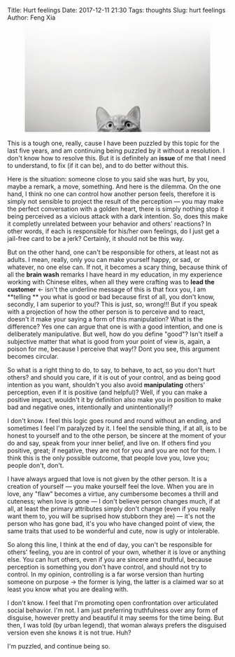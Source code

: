 Title: Hurt feelings
Date: 2017-12-11 21:30
Tags: thoughts
Slug: hurt feelings
Author: Feng Xia

<figure class="col s12">
  <img src="images/stock-photo-14009067.jpg"/>
</figure>

This is a tough one, really, cause I have been puzzled by this topic
for the last five years, and am continuing being puzzled by it without
a resolution. I don't know how to resolve this. But it is definitely
an **issue** of me that I need to understand, to fix (if it can be),
and to do better without this.

Here is the situation: someone close to you said she was hurt, by you,
maybe a remark, a move, something. And here is the dilemma. On the one
hand, I think no one can control how another person feels, therefore
it is simply not sensible to project the result of the perception
&mdash; you may make the perfect conversation with a golden heart,
there is simply nothing stop it being perceived as a vicious attack
with a dark intention. So, does this make it completly unrelated
between your behavior and others' reactions? In other words, if each
is responsible for his/her own feelings, do I just get a jail-free
card to be a jerk? Certainly, it should not be this way.

But on the other hand, one can't be responsible for others, at least
not as adults. I mean, really, only you can make yourself happy, or
sad, or whatever, no one else can. If not, it becomes a scary thing,
because think of all the **brain wash** remarks I have heard in my
education, in my experience working with Chinese elites, when all they
were crafting was to **lead the customer** &larr; isn't the underline
message of this is that fxxx you, I am **telling ** you what is good
or bad because first of all, you don't know, secondly, I am superior
to you!? This is just, so, wrong!!! But if you speak with a projection
of how the other person is to perceive and to react, doesn't it make
your saying a form of this manipulation? What is the difference? Yes
one can argue that one is with a good intention, and one is
deliberately manipulative. But well, how do you define "good"? Isn't
itself a subjective matter that what is good from your point of view
is, again, a poison for me, because I perceive that way!? Dont you
see, this argument becomes circular.

So what is a right thing to do, to say, to behave, to act, so you
don't hurt others? and should you care, if it is out of your control,
and as being good intention as you want, shouldn't you also avoid
**manipulating** others' perception, even if it is positive (and
helpful)? Well, if you can make a positive impact, wouldn't it by
definition also make you in position to make bad and negative ones,
intentionally and unintentionally!?

I don't know. I feel this logic goes round and round without an
ending, and sometimes I feel I'm paralyzed by it. I feel the sensible
thing, if at all, is to be honest to yourself and to the othe person,
be sincere at the moment of your do and say, speak from your inner
belief, and live on. If others find you positive, great; if negative,
they are not for you and you are not for them. I think this is the
only possible outcome, that people love you, love you; people don't,
don't.

I have always argued that love is not given by the other person. It is
a creation of yourself &mdash; you make yourself feel the love. When
you are in love, any "flaw" becomes a virtue, any cumbersome becomes a
thrill and cuteness; when love is gone &mdash; I don't believe person changes
much, if at all, at least the primary attributes simply don't change
(even if you really want them to, you will be suprised how stubborn
they are) &mdash; it's not the person who has gone bad, it's you who
have changed point of view, the same traits that used to be wonderful
and cute, now is ugly or intolerable.

So along this line, I think at the end of day, you can't be
responsible for others' feeling, you are in control of your own,
whether it is love or anything else. You can hurt others, even if you
are sincere and truthful, because perception is something you don't
have control, and should not try to control. In my opinion,
controlling is a far worse version than hurting someone on purpose
&rarr; the former is lying, the latter is a claimed war so at least
you know what you are dealing with.

I don't know. I feel that I'm promoting open confrontation over
articulated social behavior. I'm not. I am just preferring
truthfulness over any form of disguise, however pretty and beautiful
it may seems for the time being. But then, I was told (by urban
legend), that woman always prefers the disguised version even she
knows it is not true. Huh?

I'm puzzled, and continue being so.
